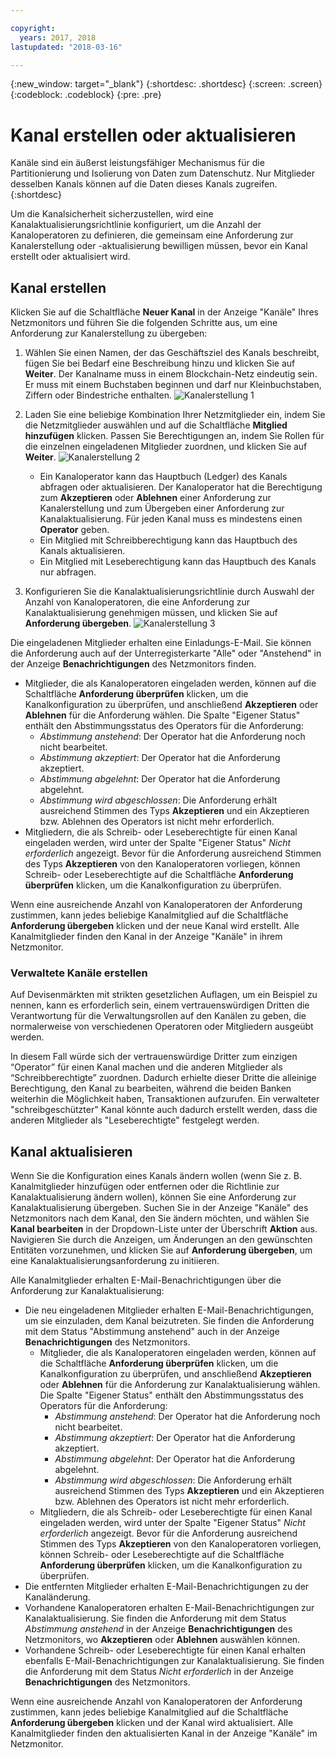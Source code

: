 ```yaml
---

copyright:
  years: 2017, 2018
lastupdated: "2018-03-16"

---
```


{:new_window: target="_blank"}
{:shortdesc: .shortdesc}
{:screen: .screen}
{:codeblock: .codeblock}
{:pre: .pre}

# Kanal erstellen oder aktualisieren

Kanäle sind ein äußerst leistungsfähiger Mechanismus für die Partitionierung und Isolierung von Daten zum Datenschutz. Nur Mitglieder desselben Kanals können auf die Daten dieses Kanals zugreifen.
{:shortdesc}

Um die Kanalsicherheit sicherzustellen, wird eine Kanalaktualisierungsrichtlinie konfiguriert, um die Anzahl der Kanaloperatoren zu definieren, die gemeinsam eine Anforderung zur Kanalerstellung oder -aktualisierung bewilligen müssen, bevor ein Kanal erstellt oder aktualisiert wird.

## Kanal erstellen
Klicken Sie auf die Schaltfläche **Neuer Kanal** in der Anzeige "Kanäle" Ihres Netzmonitors und führen Sie die folgenden Schritte aus, um eine Anforderung zur Kanalerstellung zu übergeben:
1. Wählen Sie einen Namen, der das Geschäftsziel des Kanals beschreibt, fügen Sie bei Bedarf eine Beschreibung hinzu und klicken Sie auf **Weiter**. Der Kanalname muss in einem Blockchain-Netz eindeutig sein. Er muss mit einem Buchstaben beginnen und darf nur Kleinbuchstaben, Ziffern oder Bindestriche enthalten.
  ![Kanalerstellung 1](../images/create_channel.png "Kanalerstellung - Anzeige 1")

2. Laden Sie eine beliebige Kombination Ihrer Netzmitglieder ein, indem Sie die Netzmitglieder auswählen und auf die Schaltfläche **Mitglied hinzufügen** klicken. Passen Sie Berechtigungen an, indem Sie Rollen für die einzelnen eingeladenen Mitglieder zuordnen, und klicken Sie auf **Weiter**.
  ![Kanalerstellung 2](../images/create_channel_2.png "Kanalerstellung - Anzeige 2")

    * Ein Kanaloperator kann das Hauptbuch (Ledger) des Kanals abfragen oder aktualisieren. Der Kanaloperator hat die Berechtigung zum **Akzeptieren** oder **Ablehnen** einer Anforderung zur Kanalerstellung und zum Übergeben einer Anforderung zur Kanalaktualisierung. Für jeden Kanal muss es mindestens einen **Operator** geben.
    * Ein Mitglied mit Schreibberechtigung kann das Hauptbuch des Kanals aktualisieren.
    * Ein Mitglied mit Leseberechtigung kann das Hauptbuch des Kanals nur abfragen.

3. Konfigurieren Sie die Kanalaktualisierungsrichtlinie durch Auswahl der Anzahl von Kanaloperatoren, die eine Anforderung zur Kanalaktualisierung genehmigen müssen, und klicken Sie auf **Anforderung übergeben**.
  ![Kanalerstellung 3](../images/create_channel_3.png "Kanalerstellung Anzeige 3")

Die eingeladenen Mitglieder erhalten eine Einladungs-E-Mail. Sie können die Anforderung auch auf der Unterregisterkarte "Alle" oder "Anstehend" in der Anzeige **Benachrichtigungen** des Netzmonitors finden.
* Mitglieder, die als Kanaloperatoren eingeladen werden, können auf die Schaltfläche **Anforderung überprüfen** klicken, um die Kanalkonfiguration zu überprüfen, und anschließend **Akzeptieren** oder **Ablehnen** für die Anforderung wählen. Die Spalte "Eigener Status" enthält den Abstimmungsstatus des Operators für die Anforderung:
    * _Abstimmung anstehend_: Der Operator hat die Anforderung noch nicht bearbeitet.
    * _Abstimmung akzeptiert_: Der Operator hat die Anforderung akzeptiert.
    * _Abstimmung abgelehnt_: Der Operator hat die Anforderung abgelehnt.
    * _Abstimmung wird abgeschlossen_: Die Anforderung erhält ausreichend Stimmen des Typs **Akzeptieren** und ein Akzeptieren bzw. Ablehnen des Operators ist nicht mehr erforderlich.
* Mitgliedern, die als Schreib- oder Leseberechtigte für einen Kanal eingeladen werden, wird unter der Spalte "Eigener Status" *Nicht erforderlich* angezeigt. Bevor für die Anforderung ausreichend Stimmen des Typs **Akzeptieren** von den Kanaloperatoren vorliegen, können Schreib- oder Leseberechtigte auf die Schaltfläche **Anforderung überprüfen** klicken, um die Kanalkonfiguration zu überprüfen.

Wenn eine ausreichende Anzahl von Kanaloperatoren der Anforderung zustimmen, kann jedes beliebige Kanalmitglied auf die Schaltfläche **Anforderung übergeben** klicken und der neue Kanal wird erstellt. Alle Kanalmitglieder finden den Kanal in der Anzeige "Kanäle" in ihrem Netzmonitor.

### Verwaltete Kanäle erstellen

Auf Devisenmärkten mit strikten gesetzlichen Auflagen, um ein Beispiel zu nennen, kann es erforderlich sein, einem vertrauenswürdigen Dritten die Verantwortung für die Verwaltungsrollen auf den Kanälen zu geben, die normalerweise von verschiedenen Operatoren oder Mitgliedern ausgeübt werden.

In diesem Fall würde sich der vertrauenswürdige Dritter zum einzigen “Operator” für einen Kanal machen und die anderen Mitglieder als “Schreibberechtigte” zuordnen. Dadurch erhielte dieser Dritte die alleinige Berechtigung, den Kanal zu bearbeiten, während die beiden Banken weiterhin die Möglichkeit haben, Transaktionen aufzurufen. Ein verwalteter "schreibgeschützter" Kanal könnte auch dadurch erstellt werden, dass die anderen Mitglieder als "Leseberechtigte" festgelegt werden.

## Kanal aktualisieren
Wenn Sie die Konfiguration eines Kanals ändern wollen (wenn Sie z. B. Kanalmitglieder hinzufügen oder entfernen oder die Richtlinie zur Kanalaktualisierung ändern wollen), können Sie eine Anforderung zur Kanalaktualisierung übergeben. Suchen Sie in der Anzeige "Kanäle" des Netzmonitors nach dem Kanal, den Sie ändern möchten, und wählen Sie **Kanal bearbeiten** in der Dropdown-Liste unter der Überschrift **Aktion** aus. Navigieren Sie durch die Anzeigen, um Änderungen an den gewünschten Entitäten vorzunehmen, und klicken Sie auf **Anforderung übergeben**, um eine Kanalaktualisierungsanforderung zu initiieren.

Alle Kanalmitglieder erhalten E-Mail-Benachrichtigungen über die Anforderung zur Kanalaktualisierung:
* Die neu eingeladenen Mitglieder erhalten E-Mail-Benachrichtigungen, um sie einzuladen, dem Kanal beizutreten. Sie finden die Anforderung mit dem Status "Abstimmung anstehend" auch in der Anzeige **Benachrichtigungen** des Netzmonitors.
    * Mitglieder, die als Kanaloperatoren eingeladen werden, können auf die Schaltfläche **Anforderung überprüfen** klicken, um die Kanalkonfiguration zu überprüfen, und anschließend **Akzeptieren** oder **Ablehnen** für die Anforderung zur Kanalaktualisierung wählen.  Die Spalte "Eigener Status" enthält den Abstimmungsstatus des Operators für die Anforderung:
        * _Abstimmung anstehend_: Der Operator hat die Anforderung noch nicht bearbeitet.
        * _Abstimmung akzeptiert_: Der Operator hat die Anforderung akzeptiert.
        * _Abstimmung abgelehnt_: Der Operator hat die Anforderung abgelehnt.
        * _Abstimmung wird abgeschlossen_: Die Anforderung erhält ausreichend Stimmen des Typs **Akzeptieren** und ein Akzeptieren bzw. Ablehnen des Operators ist nicht mehr erforderlich.
    * Mitgliedern, die als Schreib- oder Leseberechtigte für einen Kanal eingeladen werden, wird unter der Spalte "Eigener Status" *Nicht erforderlich* angezeigt. Bevor für die Anforderung ausreichend Stimmen des Typs **Akzeptieren** von den Kanaloperatoren vorliegen, können Schreib- oder Leseberechtigte auf die Schaltfläche **Anforderung überprüfen** klicken, um die Kanalkonfiguration zu überprüfen.
* Die entfernten Mitglieder erhalten E-Mail-Benachrichtigungen zu der Kanaländerung.
* Vorhandene Kanaloperatoren erhalten E-Mail-Benachrichtigungen zur Kanalaktualisierung. Sie finden die Anforderung mit dem Status _Abstimmung anstehend_ in der Anzeige **Benachrichtigungen** des Netzmonitors, wo **Akzeptieren** oder **Ablehnen** auswählen können.
* Vorhandene Schreib- oder Leseberechtigte für einen Kanal erhalten ebenfalls E-Mail-Benachrichtigungen zur Kanalaktualisierung. Sie finden die Anforderung mit dem Status _Nicht erforderlich_ in der Anzeige **Benachrichtigungen** des Netzmonitors.

Wenn eine ausreichende Anzahl von Kanaloperatoren der Anforderung zustimmen, kann jedes beliebige Kanalmitglied auf die Schaltfläche **Anforderung übergeben** klicken und der Kanal wird aktualisiert. Alle Kanalmitglieder finden den aktualisierten Kanal in der Anzeige "Kanäle" im Netzmonitor.
